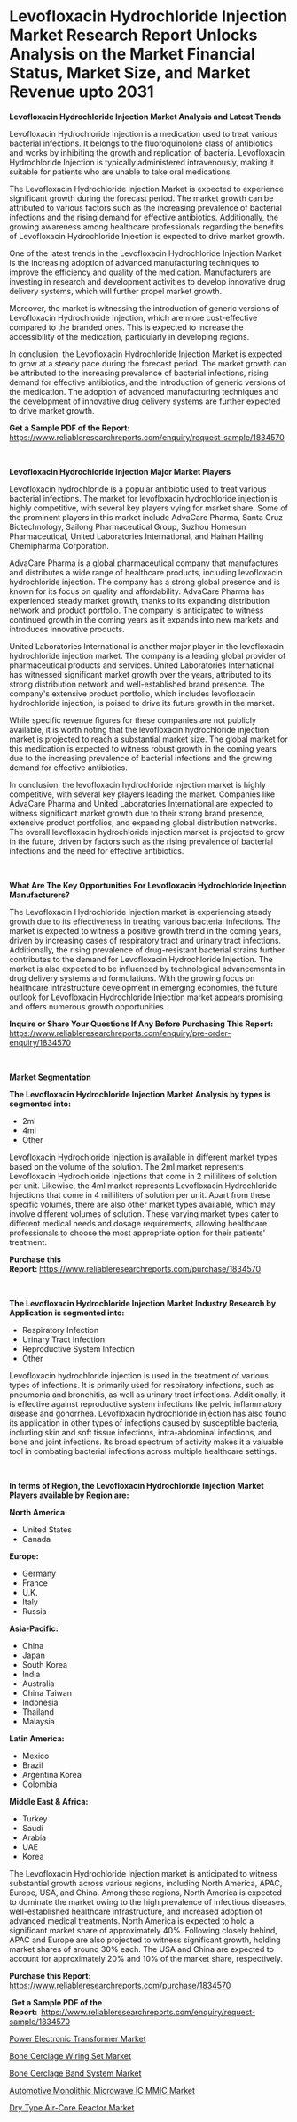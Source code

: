 <p><h1>Levofloxacin Hydrochloride Injection Market Research Report Unlocks Analysis on the Market Financial Status, Market Size, and Market Revenue upto 2031</h1></p><p><strong>Levofloxacin Hydrochloride Injection Market Analysis and Latest Trends</strong></p>
<p><p>Levofloxacin Hydrochloride Injection is a medication used to treat various bacterial infections. It belongs to the fluoroquinolone class of antibiotics and works by inhibiting the growth and replication of bacteria. Levofloxacin Hydrochloride Injection is typically administered intravenously, making it suitable for patients who are unable to take oral medications.</p><p>The Levofloxacin Hydrochloride Injection Market is expected to experience significant growth during the forecast period. The market growth can be attributed to various factors such as the increasing prevalence of bacterial infections and the rising demand for effective antibiotics. Additionally, the growing awareness among healthcare professionals regarding the benefits of Levofloxacin Hydrochloride Injection is expected to drive market growth.</p><p>One of the latest trends in the Levofloxacin Hydrochloride Injection Market is the increasing adoption of advanced manufacturing techniques to improve the efficiency and quality of the medication. Manufacturers are investing in research and development activities to develop innovative drug delivery systems, which will further propel market growth.</p><p>Moreover, the market is witnessing the introduction of generic versions of Levofloxacin Hydrochloride Injection, which are more cost-effective compared to the branded ones. This is expected to increase the accessibility of the medication, particularly in developing regions.</p><p>In conclusion, the Levofloxacin Hydrochloride Injection Market is expected to grow at a steady pace during the forecast period. The market growth can be attributed to the increasing prevalence of bacterial infections, rising demand for effective antibiotics, and the introduction of generic versions of the medication. The adoption of advanced manufacturing techniques and the development of innovative drug delivery systems are further expected to drive market growth.</p></p>
<p><strong>Get a Sample PDF of the Report:&nbsp;</strong> <a href="https://www.reliableresearchreports.com/enquiry/request-sample/1834570">https://www.reliableresearchreports.com/enquiry/request-sample/1834570</a></p>
<p>&nbsp;</p>
<p><strong>Levofloxacin Hydrochloride Injection Major Market Players</strong></p>
<p><p>Levofloxacin hydrochloride is a popular antibiotic used to treat various bacterial infections. The market for levofloxacin hydrochloride injection is highly competitive, with several key players vying for market share. Some of the prominent players in this market include AdvaCare Pharma, Santa Cruz Biotechnology, Sailong Pharmaceutical Group, Suzhou Homesun Pharmaceutical, United Laboratories International, and Hainan Hailing Chemipharma Corporation.</p><p>AdvaCare Pharma is a global pharmaceutical company that manufactures and distributes a wide range of healthcare products, including levofloxacin hydrochloride injection. The company has a strong global presence and is known for its focus on quality and affordability. AdvaCare Pharma has experienced steady market growth, thanks to its expanding distribution network and product portfolio. The company is anticipated to witness continued growth in the coming years as it expands into new markets and introduces innovative products.</p><p>United Laboratories International is another major player in the levofloxacin hydrochloride injection market. The company is a leading global provider of pharmaceutical products and services. United Laboratories International has witnessed significant market growth over the years, attributed to its strong distribution network and well-established brand presence. The company's extensive product portfolio, which includes levofloxacin hydrochloride injection, is poised to drive its future growth in the market.</p><p>While specific revenue figures for these companies are not publicly available, it is worth noting that the levofloxacin hydrochloride injection market is projected to reach a substantial market size. The global market for this medication is expected to witness robust growth in the coming years due to the increasing prevalence of bacterial infections and the growing demand for effective antibiotics.</p><p>In conclusion, the levofloxacin hydrochloride injection market is highly competitive, with several key players leading the market. Companies like AdvaCare Pharma and United Laboratories International are expected to witness significant market growth due to their strong brand presence, extensive product portfolios, and expanding global distribution networks. The overall levofloxacin hydrochloride injection market is projected to grow in the future, driven by factors such as the rising prevalence of bacterial infections and the need for effective antibiotics.</p></p>
<p>&nbsp;</p>
<p><strong>What Are The Key Opportunities For Levofloxacin Hydrochloride Injection Manufacturers?</strong></p>
<p><p>The Levofloxacin Hydrochloride Injection market is experiencing steady growth due to its effectiveness in treating various bacterial infections. The market is expected to witness a positive growth trend in the coming years, driven by increasing cases of respiratory tract and urinary tract infections. Additionally, the rising prevalence of drug-resistant bacterial strains further contributes to the demand for Levofloxacin Hydrochloride Injection. The market is also expected to be influenced by technological advancements in drug delivery systems and formulations. With the growing focus on healthcare infrastructure development in emerging economies, the future outlook for Levofloxacin Hydrochloride Injection market appears promising and offers numerous growth opportunities.</p></p>
<p><strong>Inquire or Share Your Questions If Any Before Purchasing This Report:</strong> <a href="https://www.reliableresearchreports.com/enquiry/pre-order-enquiry/1834570">https://www.reliableresearchreports.com/enquiry/pre-order-enquiry/1834570</a></p>
<p>&nbsp;</p>
<p><strong>Market Segmentation</strong></p>
<p><strong>The Levofloxacin Hydrochloride Injection Market Analysis by types is segmented into:</strong></p>
<p><ul><li>2ml</li><li>4ml</li><li>Other</li></ul></p>
<p><p>Levofloxacin Hydrochloride Injection is available in different market types based on the volume of the solution. The 2ml market represents Levofloxacin Hydrochloride Injections that come in 2 milliliters of solution per unit. Likewise, the 4ml market represents Levofloxacin Hydrochloride Injections that come in 4 milliliters of solution per unit. Apart from these specific volumes, there are also other market types available, which may involve different volumes of solution. These varying market types cater to different medical needs and dosage requirements, allowing healthcare professionals to choose the most appropriate option for their patients' treatment.</p></p>
<p><strong>Purchase this Report:&nbsp;</strong><a href="https://www.reliableresearchreports.com/purchase/1834570">https://www.reliableresearchreports.com/purchase/1834570</a></p>
<p>&nbsp;</p>
<p><strong>The Levofloxacin Hydrochloride Injection Market Industry Research by Application is segmented into:</strong></p>
<p><ul><li>Respiratory Infection</li><li>Urinary Tract Infection</li><li>Reproductive System Infection</li><li>Other</li></ul></p>
<p><p>Levofloxacin hydrochloride injection is used in the treatment of various types of infections. It is primarily used for respiratory infections, such as pneumonia and bronchitis, as well as urinary tract infections. Additionally, it is effective against reproductive system infections like pelvic inflammatory disease and gonorrhea. Levofloxacin hydrochloride injection has also found its application in other types of infections caused by susceptible bacteria, including skin and soft tissue infections, intra-abdominal infections, and bone and joint infections. Its broad spectrum of activity makes it a valuable tool in combating bacterial infections across multiple healthcare settings.</p></p>
<p>&nbsp;</p>
<p><strong>In terms of Region, the Levofloxacin Hydrochloride Injection Market Players available by Region are:</strong></p>
<p>
    <p> <strong> North America: </strong>
        <ul>
            <li>United States</li>
            <li>Canada</li>
        </ul>
        </p> 
    <p> <strong> Europe: </strong>
        <ul>
            <li>Germany</li>
            <li>France</li>
            <li>U.K.</li>
            <li>Italy</li>
            <li>Russia</li>
        </ul>
        </p> 
    <p> <strong> Asia-Pacific: </strong>
        <ul>
            <li>China</li>
            <li>Japan</li>
            <li>South Korea</li>
            <li>India</li>
            <li>Australia</li>
            <li>China Taiwan</li>
            <li>Indonesia</li>
            <li>Thailand</li>
            <li>Malaysia</li>
        </ul>
        </p> 
    <p> <strong> Latin America: </strong>
        <ul>
            <li>Mexico</li>
            <li>Brazil</li>
            <li>Argentina Korea</li>
            <li>Colombia</li>
        </ul>
        </p> 
    <p> <strong> Middle East & Africa: </strong>
        <ul>
            <li>Turkey</li>
            <li>Saudi</li>
            <li>Arabia</li>
            <li>UAE</li>
            <li>Korea</li>
        </ul>
    </p>
    </p>
<p><p>The Levofloxacin Hydrochloride Injection market is anticipated to witness substantial growth across various regions, including North America, APAC, Europe, USA, and China. Among these regions, North America is expected to dominate the market owing to the high prevalence of infectious diseases, well-established healthcare infrastructure, and increased adoption of advanced medical treatments. North America is expected to hold a significant market share of approximately 40%. Following closely behind, APAC and Europe are also projected to witness significant growth, holding market shares of around 30% each. The USA and China are expected to account for approximately 20% and 10% of the market share, respectively.</p></p>
<p><strong>Purchase this Report: </strong><a href="https://www.reliableresearchreports.com/purchase/1834570">https://www.reliableresearchreports.com/purchase/1834570</a></p>
<p>&nbsp;<strong>Get a Sample PDF of the Report:&nbsp;&nbsp;</strong><a href="https://www.reliableresearchreports.com/enquiry/request-sample/1834570">https://www.reliableresearchreports.com/enquiry/request-sample/1834570</a></p>
<p><strong></strong></p>
<p><p><a href="https://medium.com/@shirleysullivan73/power-electronic-transformer-nbsp-market-focuses-on-market-share-size-and-projected-forecast-till-c68af548cfd8">Power Electronic Transformer Market</a></p><p><a href="https://www.linkedin.com/pulse/bone-cerclage-wiring-set-market-research-report-reveals-gjmbc?trackingId=OAEXG44US0KlyyadC6qT3w%3D%3D">Bone Cerclage Wiring Set Market</a></p><p><a href="https://www.linkedin.com/pulse/bone-cerclage-band-system-market-research-report-forecasted-xpfqc?trackingId=t%2FQX35IiSTOwZ50AmJnZHA%3D%3D">Bone Cerclage Band System Market</a></p><p><a href="https://www.linkedin.com/pulse/automotive-monolithic-microwave-ic-mmic-market-challenges-0n7kf?trackingId=Zg7k88zPQFqroicidyGylA%3D%3D">Automotive Monolithic Microwave IC MMIC Market</a></p><p><a href="https://medium.com/@shirleysullivan73/dry-type-air-core-reactor-market-report-reveals-the-latest-trends-and-growth-opportunities-of-this-1cfecdaba9f7">Dry Type Air-Core Reactor Market</a></p></p>